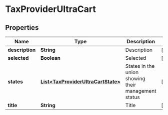 
# TaxProviderUltraCart

## Properties
Name | Type | Description | Notes
------------ | ------------- | ------------- | -------------
**description** | **String** | Description |  [optional]
**selected** | **Boolean** | Selected |  [optional]
**states** | [**List&lt;TaxProviderUltraCartState&gt;**](TaxProviderUltraCartState.md) | States in the union showing their management status |  [optional]
**title** | **String** | Title |  [optional]



